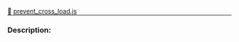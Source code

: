 <div class="mb-0">
    🔗 <a class="source-code" target="_blank"
        href="https://github.com/OpenHausIO/backend/blob/dev&#x2F;system&#x2F;prevent_cross_load.js">prevent_cross_load.js</a>
</div>
<hr style="margin: 0 !important" />

<!-- CLASS -->

<!-- GENERAL -->
<!-- CLASS -->



<!-- METHODS -->
<!-- METHODS -->



<!-- DESCRIPTION -->

### Description:



<!-- DESCRIPTION -->